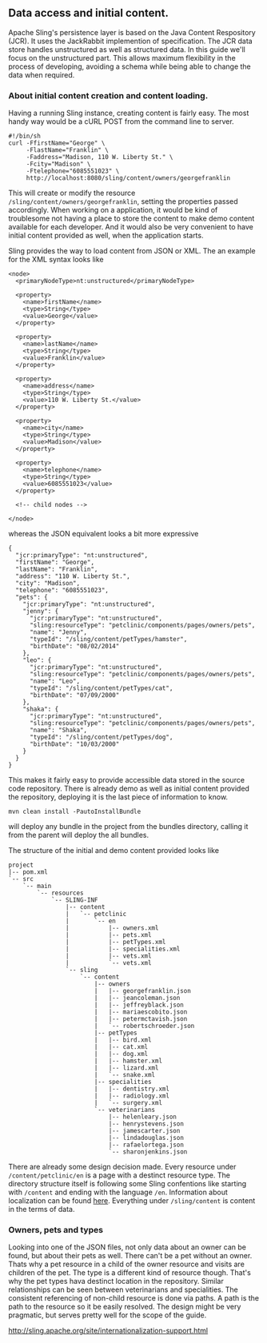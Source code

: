 ## Data access and initial content.

Apache Sling's persistence layer is based on the Java Content Respository (JCR). It uses the JackRabbit implemention of specification. The JCR data store handles unstructured as well as structured data. In this guide we'll focus on the unstructured part. This allows maximum flexibility in the process of developing, avoiding a schema while being able to change the data when required.

### About initial content creation and content loading.

Having a running Sling instance, creating content is fairly easy. The most handy way would be a cURL POST from the command line to server.

    #!/bin/sh
    curl -FfirstName="George" \
         -FlastName="Franklin" \
         -Faddress="Madison, 110 W. Liberty St." \
         -Fcity="Madison" \
         -Ftelephone="6085551023" \
         http://localhost:8080/sling/content/owners/georgefranklin 

This will create or modify the resource ```/sling/content/owners/georgefranklin```, setting the properties passed accordingly. When working on a application, it would be kind of troublesome not having a place to store the content to make demo content available for each developer. And it would also be very convenient to have initial content provided as well, when the application starts.

Sling provides the way to load content from JSON or XML. The an example for the XML syntax looks like

    <node>
      <primaryNodeType>nt:unstructured</primaryNodeType>

      <property>
        <name>firstName</name>
        <type>String</type>
        <value>George</value>
      </property>

      <property>
        <name>lastName</name>
        <type>String</type>
        <value>Franklin</value>
      </property>

      <property>
        <name>address</name>
        <type>String</type>
        <value>110 W. Liberty St.</value>
      </property>

      <property>
        <name>city</name>
        <type>String</type>
        <value>Madison</value>
      </property>

      <property>
        <name>telephone</name>
        <type>String</type>
        <value>6085551023</value>
      </property>

      <!-- child nodes -->

    </node>

whereas the JSON equivalent looks a bit more expressive

    {
      "jcr:primaryType": "nt:unstructured",
      "firstName": "George",
      "lastName": "Franklin",
      "address": "110 W. Liberty St.",
      "city": "Madison",
      "telephone": "6085551023",
      "pets": {
        "jcr:primaryType": "nt:unstructured",
        "jenny": {
          "jcr:primaryType": "nt:unstructured",
          "sling:resourceType": "petclinic/components/pages/owners/pets",
          "name": "Jenny",
          "typeId": "/sling/content/petTypes/hamster",
          "birthDate": "08/02/2014"
        },
        "leo": {
          "jcr:primaryType": "nt:unstructured",
          "sling:resourceType": "petclinic/components/pages/owners/pets",
          "name": "Leo",
          "typeId": "/sling/content/petTypes/cat",
          "birthDate": "07/09/2000"
        },
        "shaka": {
          "jcr:primaryType": "nt:unstructured",
          "sling:resourceType": "petclinic/components/pages/owners/pets",
          "name": "Shaka",
          "typeId": "/sling/content/petTypes/dog",
          "birthDate": "10/03/2000"
        }
      }
    }

This makes it fairly easy to provide accessible data stored in the source code repository. There is already demo as well as initial content provided the repository, deploying it is the last piece of information to know.

    mvn clean install -PautoInstallBundle

will deploy any bundle in the project from the bundles directory, calling it from the parent will deploy the all bundles.

The structure of the initial and demo content provided looks like

    project
    |-- pom.xml
    `-- src
        `-- main
            `-- resources
                `-- SLING-INF
                    |-- content
                    |   `-- petclinic
                    |       `-- en
                    |           |-- owners.xml
                    |           |-- pets.xml
                    |           |-- petTypes.xml
                    |           |-- specialities.xml
                    |           |-- vets.xml
                    |           `-- vets.xml
                    `-- sling
                        `-- content
                            |-- owners
                            |   |-- georgefranklin.json
                            |   |-- jeancoleman.json
                            |   |-- jeffreyblack.json
                            |   |-- mariaescobito.json
                            |   |-- petermctavish.json
                            |   `-- robertschroeder.json
                            |-- petTypes
                            |   |-- bird.xml
                            |   |-- cat.xml
                            |   |-- dog.xml
                            |   |-- hamster.xml
                            |   |-- lizard.xml
                            |   `-- snake.xml
                            |-- specialities
                            |   |-- dentistry.xml
                            |   |-- radiology.xml
                            |   `-- surgery.xml
                            `-- veterinarians
                                |-- helenleary.json
                                |-- henrystevens.json
                                |-- jamescarter.json
                                |-- lindadouglas.json
                                |-- rafaelortega.json
                                `-- sharonjenkins.json

There are already some design decision made. Every resource under ```/content/petclinic/en``` is a page with a destinct resource type. The directory structure itself is following some Sling confentions like starting with ```/content``` and ending with the language ```/en```. Information about localization can be found [here](http://sling.apache.org/site/internationalization-support.html). Everything under ```/sling/content``` is content in the terms of data.

### Owners, pets and types

Looking into one of the JSON files, not only data about an owner can be found, but about their pets as well. There can't be a pet without an owner. Thats why a pet resource in a child of the owner resource and visits are children of the pet. The type is a different kind of resource though. That's why the pet types hava destinct location in the repository. Similar relationships can be seen between veterinarians and specialities. The consistent referencing of non-child resource is done via paths. A path is the path to the resource so it be easily resolved. The design might be very pragmatic, but serves pretty well for the scope of the guide.


http://sling.apache.org/site/internationalization-support.html 



